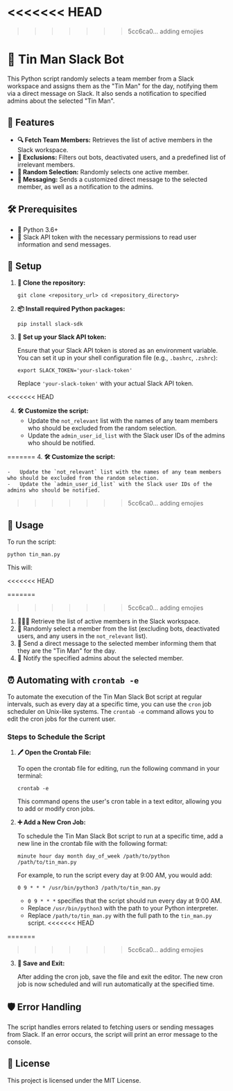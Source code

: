 <<<<<<< HEAD
=======

>>>>>>> 5cc6ca0... adding emojies
# 🎩 Tin Man Slack Bot

This Python script randomly selects a team member from a Slack workspace and assigns them as the "Tin Man" for the day, notifying them via a direct message on Slack. It also sends a notification to specified admins about the selected "Tin Man".

## 🌟 Features

-   **🔍 Fetch Team Members:** Retrieves the list of active members in the Slack workspace.
-   **🚫 Exclusions:** Filters out bots, deactivated users, and a predefined list of irrelevant members.
-   **🎲 Random Selection:** Randomly selects one active member.
-   **💬 Messaging:** Sends a customized direct message to the selected member, as well as a notification to the admins.

## 🛠️ Prerequisites

-   🐍 Python 3.6+
-   🔐 Slack API token with the necessary permissions to read user information and send messages.

## 📝 Setup

1.  **📂 Clone the repository:**
    
    `git clone <repository_url>
    cd <repository_directory>` 
    
2.  **📦 Install required Python packages:**
    
    `pip install slack-sdk` 
    
3.  **🔧 Set up your Slack API token:**
    
    Ensure that your Slack API token is stored as an environment variable. You can set it up in your shell configuration file (e.g., `.bashrc`, `.zshrc`):
        
    `export SLACK_TOKEN='your-slack-token'` 
    
    Replace `'your-slack-token'` with your actual Slack API token.
    
<<<<<<< HEAD

4.  **🛠️ Customize the script:**
    -   Update the `not_relevant` list with the names of any team members who should be excluded from the random selection.
    -   Update the `admin_user_id_list` with the Slack user IDs of the admins who should be notified.


=======
4.  **🛠️ Customize the script:**
    
    -   Update the `not_relevant` list with the names of any team members who should be excluded from the random selection.
    -   Update the `admin_user_id_list` with the Slack user IDs of the admins who should be notified.

>>>>>>> 5cc6ca0... adding emojies
## 🚀 Usage

To run the script:

`python tin_man.py` 

This will:

<<<<<<< HEAD

=======
>>>>>>> 5cc6ca0... adding emojies
1.  🧑‍🤝‍🧑 Retrieve the list of active members in the Slack workspace.
2.  🎲 Randomly select a member from the list (excluding bots, deactivated users, and any users in the `not_relevant` list).
3.  📩 Send a direct message to the selected member informing them that they are the "Tin Man" for the day.
4.  📢 Notify the specified admins about the selected member.

## ⏰ Automating with `crontab -e`

To automate the execution of the Tin Man Slack Bot script at regular intervals, such as every day at a specific time, you can use the `cron` job scheduler on Unix-like systems. The `crontab -e` command allows you to edit the cron jobs for the current user.

### Steps to Schedule the Script

1.  **🖊️ Open the Crontab File:**
    
    To open the crontab file for editing, run the following command in your terminal:
   
    `crontab -e` 
    
    This command opens the user's cron table in a text editor, allowing you to add or modify cron jobs.
    
2.  **➕ Add a New Cron Job:**
    
    To schedule the Tin Man Slack Bot script to run at a specific time, add a new line in the crontab file with the following format:
   
    `minute hour day month day_of_week /path/to/python /path/to/tin_man.py` 
    
    For example, to run the script every day at 9:00 AM, you would add:
    
    `0 9 * * * /usr/bin/python3 /path/to/tin_man.py` 
    
    -   `0 9 * * *` specifies that the script should run every day at 9:00 AM.
    -   Replace `/usr/bin/python3` with the path to your Python interpreter.
    -   Replace `/path/to/tin_man.py` with the full path to the `tin_man.py` script.
<<<<<<< HEAD

=======
>>>>>>> 5cc6ca0... adding emojies
3.  **💾 Save and Exit:**
    
    After adding the cron job, save the file and exit the editor. The new cron job is now scheduled and will run automatically at the specified time.
    

## 🛡️ Error Handling

The script handles errors related to fetching users or sending messages from Slack. If an error occurs, the script will print an error message to the console.

## 📜 License

This project is licensed under the MIT License.